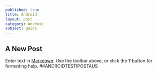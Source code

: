 ```yaml
---
published: true
title: Android
layout: post
category: Android
subject: guide
---
```


## A New Post

Enter text in [Markdown](http://daringfireball.net/projects/markdown/). Use the toolbar above, or click the **?** button for formatting help.
##ANDROIDTESTIPOSTAUS